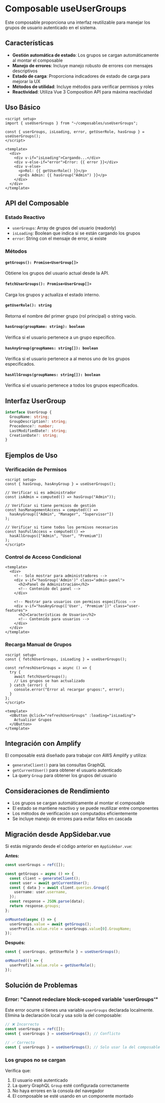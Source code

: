 # Composable useUserGroups

Este composable proporciona una interfaz reutilizable para manejar los grupos de usuario autenticado en el sistema.

## Características

- **Gestión automática de estado**: Los grupos se cargan automáticamente al montar el composable
- **Manejo de errores**: Incluye manejo robusto de errores con mensajes descriptivos
- **Estado de carga**: Proporciona indicadores de estado de carga para mejorar la UX
- **Métodos de utilidad**: Incluye métodos para verificar permisos y roles
- **Reactividad**: Utiliza Vue 3 Composition API para máxima reactividad

## Uso Básico

```vue
<script setup>
import { useUserGroups } from "~/composables/useUserGroups";

const { userGroups, isLoading, error, getUserRole, hasGroup } = useUserGroups();
</script>

<template>
  <div>
    <div v-if="isLoading">Cargando...</div>
    <div v-else-if="error">Error: {{ error }}</div>
    <div v-else>
      <p>Rol: {{ getUserRole() }}</p>
      <p>Es Admin: {{ hasGroup("Admin") }}</p>
    </div>
  </div>
</template>
```

## API del Composable

### Estado Reactivo

- `userGroups`: Array de grupos del usuario (readonly)
- `isLoading`: Boolean que indica si se están cargando los grupos
- `error`: String con el mensaje de error, si existe

### Métodos

#### `getGroups(): Promise<UserGroup[]>`

Obtiene los grupos del usuario actual desde la API.

#### `fetchUserGroups(): Promise<UserGroup[]>`

Carga los grupos y actualiza el estado interno.

#### `getUserRole(): string`

Retorna el nombre del primer grupo (rol principal) o string vacío.

#### `hasGroup(groupName: string): boolean`

Verifica si el usuario pertenece a un grupo específico.

#### `hasAnyGroup(groupNames: string[]): boolean`

Verifica si el usuario pertenece a al menos uno de los grupos especificados.

#### `hasAllGroups(groupNames: string[]): boolean`

Verifica si el usuario pertenece a todos los grupos especificados.

## Interfaz UserGroup

```typescript
interface UserGroup {
  GroupName: string;
  GroupDescription?: string;
  Precedence?: number;
  LastModifiedDate?: string;
  CreationDate?: string;
}
```

## Ejemplos de Uso

### Verificación de Permisos

```vue
<script setup>
const { hasGroup, hasAnyGroup } = useUserGroups();

// Verificar si es administrador
const isAdmin = computed(() => hasGroup("Admin"));

// Verificar si tiene permisos de gestión
const hasManagementAccess = computed(() =>
  hasAnyGroup(["Admin", "Manager", "Supervisor"])
);

// Verificar si tiene todos los permisos necesarios
const hasFullAccess = computed(() =>
  hasAllGroups(["Admin", "User", "Premium"])
);
</script>
```

### Control de Acceso Condicional

```vue
<template>
  <div>
    <!-- Solo mostrar para administradores -->
    <div v-if="hasGroup('Admin')" class="admin-panel">
      <h2>Panel de Administración</h2>
      <!-- Contenido del panel -->
    </div>

    <!-- Mostrar para usuarios con permisos específicos -->
    <div v-if="hasAnyGroup(['User', 'Premium'])" class="user-features">
      <h2>Características de Usuario</h2>
      <!-- Contenido para usuarios -->
    </div>
  </div>
</template>
```

### Recarga Manual de Grupos

```vue
<script setup>
const { fetchUserGroups, isLoading } = useUserGroups();

const refreshUserGroups = async () => {
  try {
    await fetchUserGroups();
    // Los grupos se han actualizado
  } catch (error) {
    console.error("Error al recargar grupos:", error);
  }
};
</script>

<template>
  <UButton @click="refreshUserGroups" :loading="isLoading">
    Actualizar Grupos
  </UButton>
</template>
```

## Integración con Amplify

El composable está diseñado para trabajar con AWS Amplify y utiliza:

- `generateClient()` para las consultas GraphQL
- `getCurrentUser()` para obtener el usuario autenticado
- La query `Group` para obtener los grupos del usuario

## Consideraciones de Rendimiento

- Los grupos se cargan automáticamente al montar el composable
- El estado se mantiene reactivo y se puede reutilizar entre componentes
- Los métodos de verificación son computados eficientemente
- Se incluye manejo de errores para evitar fallos en cascada

## Migración desde AppSidebar.vue

Si estás migrando desde el código anterior en `AppSidebar.vue`:

**Antes:**

```typescript
const userGroups = ref([]);

const getGroups = async () => {
  const client = generateClient();
  const user = await getCurrentUser();
  const { data } = await client.queries.Group({
    username: user.username,
  });
  const response = JSON.parse(data);
  return response.groups;
};

onMounted(async () => {
  userGroups.value = await getGroups();
  userProfile.value.role = userGroups.value[0].GroupName;
});
```

**Después:**

```typescript
const { userGroups, getUserRole } = useUserGroups();

onMounted(() => {
  userProfile.value.role = getUserRole();
});
```

## Solución de Problemas

### Error: "Cannot redeclare block-scoped variable 'userGroups'"

Este error ocurre si tienes una variable `userGroups` declarada localmente. Elimina la declaración local y usa solo la del composable:

```typescript
// ❌ Incorrecto
const userGroups = ref([]);
const { userGroups } = useUserGroups(); // Conflicto

// ✅ Correcto
const { userGroups } = useUserGroups(); // Solo usar la del composable
```

### Los grupos no se cargan

Verifica que:

1. El usuario esté autenticado
2. La query GraphQL `Group` esté configurada correctamente
3. No haya errores en la consola del navegador
4. El composable se esté usando en un componente montado
